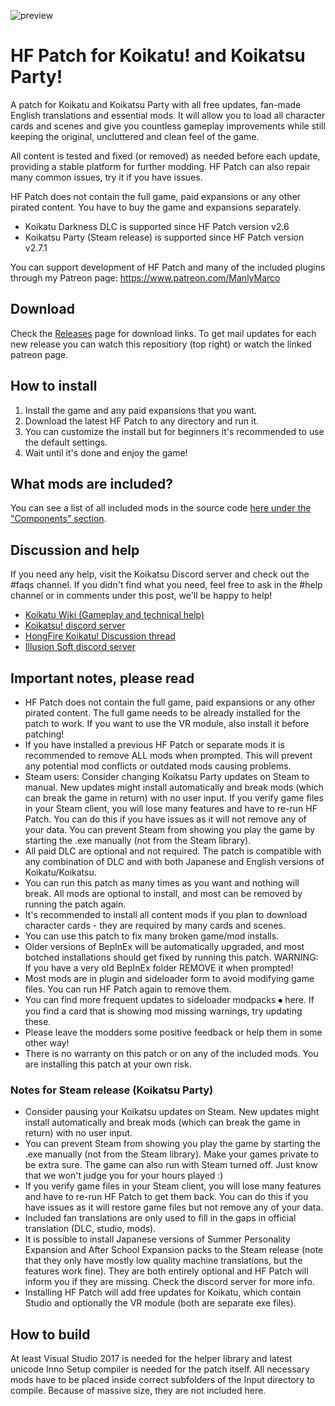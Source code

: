 ![preview](https://user-images.githubusercontent.com/39247311/49796741-cf723180-fd3d-11e8-8b8a-2d4d3de6b568.PNG)
# HF Patch for Koikatu! and Koikatsu Party!
A patch for Koikatu and Koikatsu Party with all free updates, fan-made English translations and essential mods. It will allow you to load all character cards and scenes and give you countless gameplay improvements while still keeping the original, uncluttered and clean feel of the game.

All content is tested and fixed (or removed) as needed before each update, providing a stable platform for further modding. HF Patch can also repair many common issues, try it if you have issues.

HF Patch does not contain the full game, paid expansions or any other pirated content. You have to buy the game and expansions separately.

- Koikatu Darkness DLC is supported since HF Patch version v2.6
- Koikatsu Party (Steam release) is supported since HF Patch version v2.7.1

You can support development of HF Patch and many of the included plugins through my Patreon page: https://www.patreon.com/ManlyMarco

## Download
Check the [Releases](https://github.com/ManlyMarco/KK-HF_Patch/releases) page for download links. To get mail updates for each new release you can watch this repositiory (top right) or watch the linked patreon page.

## How to install
1. Install the game and any paid expansions that you want.
2. Download the latest HF Patch to any directory and run it.
3. You can customize the install but for beginners it's recommended to use the default settings.
4. Wait until it's done and enjoy the game!

## What mods are included?
You can see a list of all included mods in the source code [here under the "Components" section](https://github.com/ManlyMarco/KK-HF_Patch/blob/master/patch.iss).

## Discussion and help
If you need any help, visit the Koikatsu Discord server and check out the #faqs channel. If you didn't find what you need, feel free to ask in the #help channel or in comments under this post, we'll be happy to help!
- [Koikatu Wiki (Gameplay and technical help)](https://wiki.anime-sharing.com/hgames/index.php?title=Koikatu)
- [Koikatsu! discord server](https://discord.gg/zS5vJYS)
- [HongFire Koikatu! Discussion thread](http://www.hongfire.com/forum/forum/hentai-lair/hentai-game-discussion/5921249)
- [Illusion Soft discord server](https://discord.gg/F3bDEFE)

## Important notes, please read
- HF Patch does not contain the full game, paid expansions or any other pirated content. The full game needs to be already installed for the patch to work. If you want to use the VR module, also install it before patching! 
- If you have installed a previous HF Patch or separate mods it is recommended to remove ALL mods when prompted. This will prevent any potential mod conflicts or outdated mods causing problems.
- Steam users: Consider changing Koikatsu Party updates on Steam to manual. New updates might install automatically and break mods (which can break the game in return) with no user input. If you verify game files in your Steam client, you will lose many features and have to re-run HF Patch. You can do this if you have issues as it will not remove any of your data. You can prevent Steam from showing you play the game by starting the .exe manually (not from the Steam library).
- All paid DLC are optional and not required. The patch is compatible with any combination of DLC and with both Japanese and English versions of Koikatu/Koikatsu.
- You can run this patch as many times as you want and nothing will break. All mods are optional to install, and most can be removed by running the patch again.
- It's recommended to install all content mods if you plan to download character cards - they are required by many cards and scenes.
- You can use this patch to fix many broken game/mod installs.
- Older versions of BepInEx will be automatically upgraded, and most botched installations should get fixed by running this patch. WARNING: If you have a very old BepInEx folder REMOVE it when prompted!
- Most mods are in plugin and sideloader form to avoid modifying game files. You can run HF Patch again to remove them.
- You can find more frequent updates to sideloader modpacks ⦁	here. If you find a card that is showing mod missing warnings, try updating these.
- Please leave the modders some positive feedback or help them in some other way!
- There is no warranty on this patch or on any of the included mods. You are installing this patch at your own risk.

### Notes for Steam release (Koikatsu Party)
- Consider pausing your Koikatsu updates on Steam. New updates might install automatically and break mods (which can break the game in return) with no user input. 
- You can prevent Steam from showing you play the game by starting the .exe manually (not from the Steam library). Make your games private to be extra sure. The game can also run with Steam turned off. Just know that we won't judge you for your hours played :)
- If you verify game files in your Steam client, you will lose many features and have to re-run HF Patch to get them back. You can do this if you have issues as it will restore game files but not remove any of your data.
- Included fan translations are only used to fill in the gaps in official translation (DLC, studio, mods).
- It is possible to install Japanese versions of Summer Personality Expansion and After School Expansion packs to the Steam release (note that they only have mostly low quality machine translations, but the features work fine). They are both entirely optional and HF Patch will inform you if they are missing. Check the discord server for more info.
- Installing HF Patch will add free updates for Koikatu, which contain Studio and optionally the VR module (both are separate exe files).

## How to build
At least Visual Studio 2017 is needed for the helper library and latest unicode Inno Setup compiler is needed for the patch itself. All necessary mods have to be placed inside correct subfolders of the Input directory to compile. Because of massive size, they are not included here.
